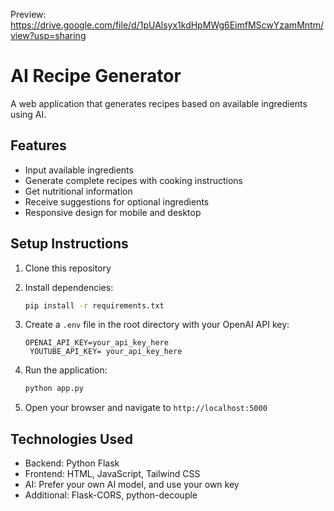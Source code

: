 Preview: https://drive.google.com/file/d/1pUAlsyx1kdHpMWg6EimfMScwYzamMntm/view?usp=sharing

# AI Recipe Generator

A web application that generates recipes based on available ingredients using AI.

## Features

- Input available ingredients
- Generate complete recipes with cooking instructions
- Get nutritional information
- Receive suggestions for optional ingredients
- Responsive design for mobile and desktop

## Setup Instructions

1. Clone this repository
2. Install dependencies:
   ```bash
   pip install -r requirements.txt
   ```

3. Create a `.env` file in the root directory with your OpenAI API key:
   ```
   OPENAI_API_KEY=your_api_key_here
    YOUTUBE_API_KEY= your_api_key_here
   ```

4. Run the application:
   ```bash
   python app.py
   ```

5. Open your browser and navigate to `http://localhost:5000`

## Technologies Used

- Backend: Python Flask
- Frontend: HTML, JavaScript, Tailwind CSS
- AI: Prefer your own AI model, and use your own key
- Additional: Flask-CORS, python-decouple


